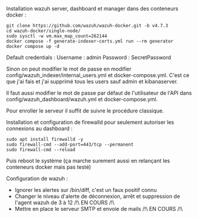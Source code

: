 Installation wazuh server, dashboard et manager dans des conteneurs docker :

```
git clone https://github.com/wazuh/wazuh-docker.git -b v4.7.3
cd wazuh-docker/single-node/
sudo sysctl -w vm.max_map_count=262144
docker compose -f generate-indexer-certs.yml run --rm generator
docker compose up -d
```
Default credentials :
Username : admin
Password : SecretPassword

Sinon on peut modifier le mot de passe en modifier config/wazuh_indexer/internal_users.yml et docker-compose.yml.
C'est ce que j'ai fais et j'ai supprimé tous les users sauf admin et kibanaserver.

Il faut aussi modifier le mot de passe par défaut de l'utilisateur de l'API dans config/wazuh_dashboard/wazuh.yml et docker-compose.yml.

Pour enroller le serveur il suffit de suivre le procédure classique.

Installation et configuration de firewalld pour seulement autoriser les connexions au dashboard :
```
sudo apt install firewalld -y
sudo firewall-cmd --add-port=443/tcp --permanent
sudo firewall-cmd --reload
```

Puis reboot le système (ça marche surement aussi en relançant les conteneurs docker mais pas testé)


Configuration de wazuh :

- Ignorer les alertes sur /bin/diff, c'est un faux positif connu
- Changer le niveau d'alerte de déconnexion, arrêt et suppression de l'agent wazuh de 3 à 12 /!\ EN COURS /!\
- Mettre en place le serveur SMTP et envoie de mails /!\ EN COURS /!\